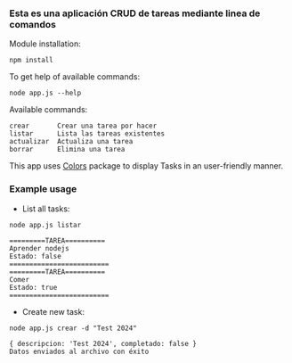 ### Esta es una aplicación CRUD de tareas mediante linea de comandos ###

Module installation:

```shell
npm install
```

To get help of available commands:

```shell
node app.js --help
```

Available commands:

```shell
crear       Crear una tarea por hacer
listar      Lista las tareas existentes
actualizar  Actualiza una tarea
borrar      Elimina una tarea
```

This app uses <a href="https://www.npmjs.com/package/colors">Colors</a> package to display Tasks in an user-friendly manner.

### Example usage

- List all tasks:

```shell
node app.js listar

=========TAREA==========
Aprender nodejs
Estado: false
=========================
=========TAREA==========
Comer
Estado: true
=========================
```

- Create new task:

```shell
node app.js crear -d "Test 2024"

{ descripcion: 'Test 2024', completado: false }
Datos enviados al archivo con éxito
```